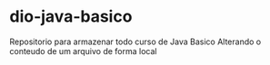 # dio-java-basico
Repositorio para armazenar todo curso de Java Basico
Alterando o conteudo de um arquivo de forma local
